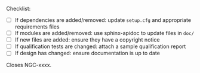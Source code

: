 <!-- Add a description of your change here -->

Checklist:

- [ ] If dependencies are added/removed: update ``setup.cfg`` and appropriate requirements files
- [ ] If modules are added/removed: use sphinx-apidoc to update files in ``doc/``
- [ ] If new files are added: ensure they have a copyright notice
- [ ] If qualification tests are changed: attach a sample qualification report
- [ ] If design has changed: ensure documentation is up to date

Closes NGC-xxxx.
